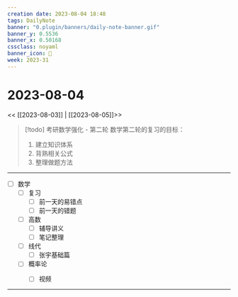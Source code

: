 ```yaml
---
creation date: 2023-08-04 18:48
tags: DailyNote
banner: "0.plugin/banners/daily-note-banner.gif"
banner_y: 0.5536
banner_x: 0.50168
cssclass: noyaml
banner_icon: 💌
week: 2023-31
---
```


# 2023-08-04

<< [[2023-08-03]] | [[2023-08-05]]>>


> [!todo] 考研数学强化 - 第二轮
> 数学第二轮的复习的目标：
> 1. 建立知识体系
> 2. 背熟相关公式
> 3. 整理做题方法

---

- [ ] 数学
	- [ ] 复习
		- [ ] 前一天的易错点
		- [ ] 前一天的错题
	- [ ] 高数
		- [ ] 辅导讲义
		- [ ] 笔记整理
	- [ ] 线代
		- [ ] 张宇基础篇
	- [ ] 概率论
		- [ ] 视频


---


